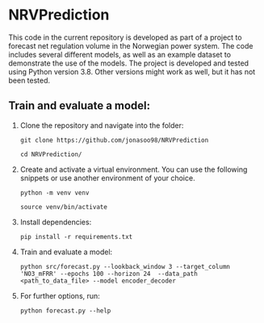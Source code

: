 # NRVPrediction
This code in the current repository is developed as part of a project to forecast net regulation volume in the Norwegian power system. The code includes several different models, as well as an example dataset to demonstrate the use of the models.
The project is developed and tested using Python version 3.8. Other versions might work as well, but it has not been tested. 
## Train and evaluate a model:


1. Clone the repository and navigate into the folder:

    `git clone https://github.com/jonasoo98/NRVPrediction`

     `cd NRVPrediction/`

2. Create and activate a virtual environment. You can use the following snippets or use another environment of your choice.

    `python -m venv venv`

    `source venv/bin/activate`

3. Install dependencies:

    `pip install -r requirements.txt`

4. Train and evaluate a model:

     `python src/forecast.py --lookback_window 3 --target_column 'NO3_mFRR' --epochs 100 --horizon 24  --data_path <path_to_data_file> --model encoder_decoder`

5. For further options, run:
   
    `python forecast.py --help`
